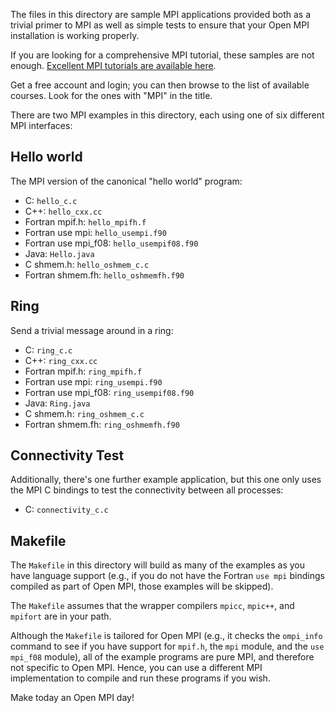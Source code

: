 The files in this directory are sample MPI applications provided both
as a trivial primer to MPI as well as simple tests to ensure that your
Open MPI installation is working properly.

If you are looking for a comprehensive MPI tutorial, these samples are
not enough.  [Excellent MPI tutorials are available
here](http://www.hpc-training.org/).

Get a free account and login; you can then browse to the list of
available courses.  Look for the ones with "MPI" in the title.

There are two MPI examples in this directory, each using one of six
different MPI interfaces:

## Hello world

The MPI version of the canonical "hello world" program:

* C: `hello_c.c`
* C++: `hello_cxx.cc`
* Fortran mpif.h: `hello_mpifh.f`
* Fortran use mpi: `hello_usempi.f90`
* Fortran use mpi_f08: `hello_usempif08.f90`
* Java: `Hello.java`
* C shmem.h: `hello_oshmem_c.c`
* Fortran shmem.fh: `hello_oshmemfh.f90`

## Ring

Send a trivial message around in a ring:

* C: `ring_c.c`
* C++: `ring_cxx.cc`
* Fortran mpif.h: `ring_mpifh.f`
* Fortran use mpi: `ring_usempi.f90`
* Fortran use mpi_f08: `ring_usempif08.f90`
* Java: `Ring.java`
* C shmem.h: `ring_oshmem_c.c`
* Fortran shmem.fh: `ring_oshmemfh.f90`

## Connectivity Test

Additionally, there's one further example application, but this one
only uses the MPI C bindings to test the connectivity between all
processes:

* C: `connectivity_c.c`

## Makefile

The `Makefile` in this directory will build as many of the examples as
you have language support (e.g., if you do not have the Fortran `use
mpi` bindings compiled as part of Open MPI, those examples will be
skipped).

The `Makefile` assumes that the wrapper compilers `mpicc`, `mpic++`, and
`mpifort` are in your path.

Although the `Makefile` is tailored for Open MPI (e.g., it checks the
`ompi_info` command to see if you have support for `mpif.h`, the `mpi`
module, and the `use mpi_f08` module), all of the example programs are
pure MPI, and therefore not specific to Open MPI.  Hence, you can use
a different MPI implementation to compile and run these programs if
you wish.

Make today an Open MPI day!
